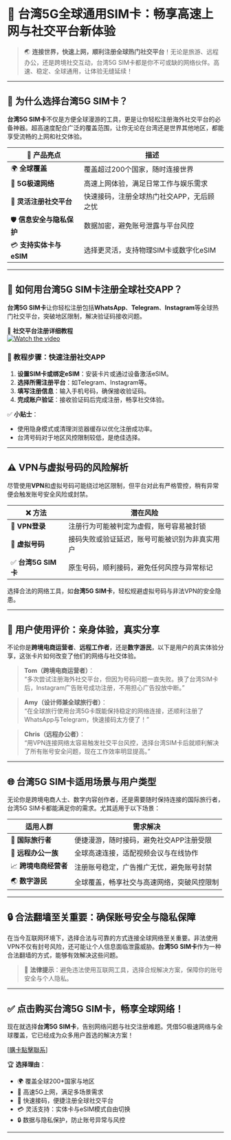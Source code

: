 # 💎 台湾5G全球通用SIM卡：畅享高速上网与社交平台新体验

> 🌏 **连接世界，快速上网，顺利注册全球热门社交平台**！无论是旅游、远程办公，还是跨境社交互动，台湾5G SIM卡都是你不可或缺的网络伙伴。高速、稳定、全球通用，让体验无缝延续！

---

## 🚀 为什么选择台湾5G SIM卡？

**台湾5G SIM卡**不仅是方便全球漫游的工具，更是让你轻松注册海外社交平台的必备神器。超高速度配合广泛的覆盖范围，让你无论在台湾还是世界其他地区，都能享受流畅的上网和社交体验。

| 🌟 **产品亮点**               | **描述**                                         |
|-------------------------------|--------------------------------------------------|
| 🌍 **全球覆盖**               | 覆盖超过200个国家，随时连接世界                  |
| 📶 **5G极速网络**             | 高速上网体验，满足日常工作与娱乐需求              |
| 📱 **灵活注册社交平台**       | 快速接码，注册全球热门社交APP，无后顾之忧         |
| 🛡️ **信息安全与隐私保护**      | 数据加密，避免账号泄露与平台风控                  |
| 💳 **支持实体卡与eSIM**       | 选择更灵活，支持物理SIM卡或数字化eSIM             |

---

## 📲 如何用台湾5G SIM卡注册全球社交APP？

**台湾5G SIM卡**让你轻松注册包括**WhatsApp**、**Telegram**、**Instagram**等全球热门社交平台，突破地区限制，解决验证码接收问题。

🎥 **社交平台注册详细教程**  
[![Watch the video](https://img.youtube.com/vi/3enjqtwfZPw/hqdefault.jpg)](https://www.youtube.com/watch?v=3enjqtwfZPw)

### 📖 教程步骤：快速注册社交APP
1. **设置SIM卡或绑定eSIM**：安装卡片或通过设备激活eSIM。
2. **选择所需注册平台**：如Telegram、Instagram等。
3. **填写注册信息**：输入手机号码，确保接收验证码。
4. **完成账户验证**：接收验证码后完成注册，畅享社交体验。

✅ **小贴士**：
- 使用隐身模式或清理浏览器缓存以优化注册成功率。
- 台湾号码对于地区风控限制较低，是绝佳选择。

---

## ⚠️ VPN与虚拟号码的风险解析

尽管使用**VPN**和虚拟号码可能绕过地区限制，但平台对此有严格管控，稍有异常便会触发账号安全风险或封禁。

| ❌ **方法**             | **潜在风险**                                    |
|------------------------|-------------------------------------------------|
| 🚫 **VPN登录**         | 注册行为可能被判定为虚假，账号容易被封锁          |
| 🚫 **虚拟号码**         | 接码失败或验证延迟，账号可能被识别为非真实用户     |
| ✅ **台湾5G SIM卡**     | 原生号码，顺利接码，避免任何风控与异常标记         |

选择合法的网络工具，如**台湾5G SIM卡**，轻松规避虚拟号码与非法VPN的安全隐患。

---

## 💬 用户使用评价：亲身体验，真实分享

不论你是**跨境电商运营者**、**远程工作者**，还是**数字游民**，以下是用户的真实体验分享，这张卡片如何改变了他们的网络与社交体验。

> **Tom（跨境电商运营者）**：  
> “多次尝试注册海外社交平台，但因为号码问题一直失败。换了台湾SIM卡后，Instagram广告账号成功注册，不用担心广告投放中断。”

> **Amy（设计师兼全球旅行者）**：  
> “在全球旅行使用台湾5G卡既能保持稳定的网络连接，还顺利注册了WhatsApp与Telegram，快速接码太方便了！”

> **Chris（远程办公者）**：  
> “用VPN连接网络太容易触发社交平台风控，选择台湾SIM卡后就顺利解决了所有账号安全问题，现在工作效率明显提高。”

---

## 🌐 台湾5G SIM卡适用场景与用户类型

无论你是跨境电商人士、数字内容创作者，还是需要随时保持连接的国际旅行者，台湾5G SIM卡都能满足你的需求。尤其适用于以下场景：

| **适用人群**           | **需求解决**                                  |
|------------------------|----------------------------------------------|
| 🧳 **国际旅行者**        | 便捷漫游，随时接码，避免社交APP注册受限         |
| 🏢 **远程办公一族**       | 全球高速连接，适配视频会议与在线协作             |
| 📈 **跨境电商经营者**     | 注册账号稳定，广告推广无忧，避免账号封禁         |
| 🌏 **数字游民**          | 全球覆盖，畅享社交与高速网络，突破风控限制       |

---

## 🔒 合法翻墙至关重要：确保账号安全与隐私保障

在当今互联网环境下，选择合法与可靠的方式连接全球网络至关重要。非法使用VPN不仅有封号风险，还可能让个人信息面临泄露威胁。**台湾5G SIM卡**作为一种合法翻墙的方式，能够有效解决这些问题。

> 🚨 **法律提示**：避免违法使用互联网工具，选择合规解决方案，保障你的账号安全与个人隐私。

---

## ✅ 点击购买台湾5G SIM卡，畅享全球网络！

现在就选择**台湾5G SIM卡**，告别网络问题与社交注册难题。凭借5G极速网络与全球覆盖，它已经成为众多用户首选的解决方案！

[[購卡點擊聯系](https://t.me/s/esim1088)]

🏆 **选择理由**：
- 🌍 覆盖全球200+国家与地区  
- 📶 高速5G上网，满足多场景需求  
- 📱 快速接码，便捷注册全球社交平台  
- 💳 灵活支持：实体卡与eSIM模式自由切换  
- 🔒 数据与隐私保护，防止账号异常与风控

---

